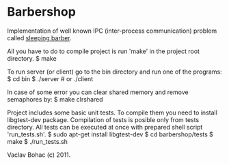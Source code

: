 Barbershop
==========

Implementation of well known IPC (inter-process communication) problem called [sleeping barber](http://en.wikipedia.org/wiki/Sleeping_barber_problem).

All you have to do to compile project is run 'make' in the project root directory.
    $ make

To run server (or client) go to the bin directory and run one of the programs:
    $ cd bin
    $ ./server # or ./client

In case of some error you can clear shared memory and remove semaphores by:
    $ make clrshared

Project includes some basic unit tests. To compile them you need to install libgtest-dev package. Compilation of tests is posible only from tests directory. All tests can be executed at once with prepared shell script 'run_tests.sh'.
    $ sudo apt-get install libgtest-dev
    $ cd barbershop/tests
    $ make
    $ ./run_tests.sh

Vaclav Bohac (c) 2011.
